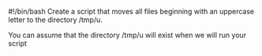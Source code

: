 #!/bin/bash
Create a script that moves all files beginning with an uppercase letter to the directory /tmp/u.



You can assume that the directory /tmp/u will exist when we will run your script
